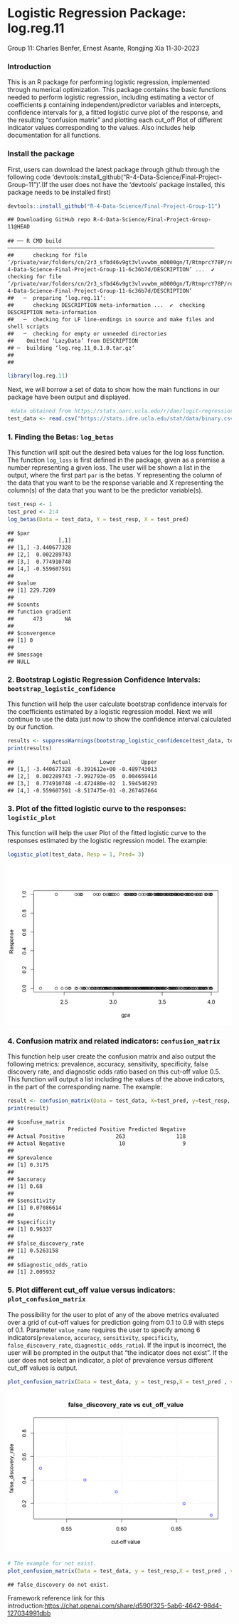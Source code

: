 Logistic Regression Package: log.reg.11
================
Group 11: Charles Benfer, Ernest Asante, Rongjing Xia
11-30-2023

### Introduction

This is an R package for performing logistic regression, implemented
through numerical optimization. This package contains the basic
functions needed to perform logistic regression, including estimating a
vector of coefficients `β` containing independent/predictor variables
and intercepts, confidence intervals for `β`, a fitted logistic curve
plot of the response, and the resulting “confusion matrix” and plotting
each cut_off Plot of different indicator values corresponding to the
values. Also includes help documentation for all functions.

### Install the package

First, users can download the latest package through github through the
following code
‘devtools::install_github(“R-4-Data-Science/Final-Project-Group-11”)’.(If
the user does not have the ‘devtools’ package installed, this package
needs to be installed first)

``` r
devtools::install_github("R-4-Data-Science/Final-Project-Group-11")
```

    ## Downloading GitHub repo R-4-Data-Science/Final-Project-Group-11@HEAD

    ## ── R CMD build ─────────────────────────────────────────────────────────────────
    ##      checking for file ‘/private/var/folders/cn/2r3_sfbd46v9gt3vlvvwbm_m0000gn/T/RtmprcY78P/remotes47e37580b8ba/R-4-Data-Science-Final-Project-Group-11-6c36b7d/DESCRIPTION’ ...  ✔  checking for file ‘/private/var/folders/cn/2r3_sfbd46v9gt3vlvvwbm_m0000gn/T/RtmprcY78P/remotes47e37580b8ba/R-4-Data-Science-Final-Project-Group-11-6c36b7d/DESCRIPTION’
    ##   ─  preparing ‘log.reg.11’:
    ##      checking DESCRIPTION meta-information ...  ✔  checking DESCRIPTION meta-information
    ##   ─  checking for LF line-endings in source and make files and shell scripts
    ##   ─  checking for empty or unneeded directories
    ##    Omitted ‘LazyData’ from DESCRIPTION
    ## ─  building ‘log.reg.11_0.1.0.tar.gz’
    ##      
    ## 

``` r
library(log.reg.11)
```

Next, we will borrow a set of data to show how the main functions in our
package have been output and displayed.

``` r
 #data obtained from https://stats.oarc.ucla.edu/r/dae/logit-regression/
test_data <- read.csv("https://stats.idre.ucla.edu/stat/data/binary.csv")
```

### 1. Finding the Betas: `log_betas`

This function will spit out the desired beta values for the log loss
function. The function `log_loss` is first defined in the package, given
as a premise a number representing a given loss. The user will be shown
a list in the output, where the first part `par` is the betas. Y
representing the column of the data that you want to be the response
variable and X representing the column(s) of the data that you want to
be the predictor variable(s).

``` r
test_resp <- 1
test_pred <- 2:4
log_betas(Data = test_data, Y = test_resp, X = test_pred)
```

    ## $par
    ##              [,1]
    ## [1,] -3.440677328
    ## [2,]  0.002289743
    ## [3,]  0.774910748
    ## [4,] -0.559607591
    ## 
    ## $value
    ## [1] 229.7209
    ## 
    ## $counts
    ## function gradient 
    ##      473       NA 
    ## 
    ## $convergence
    ## [1] 0
    ## 
    ## $message
    ## NULL

### 2. Bootstrap Logistic Regression Confidence Intervals: `bootstrap_logistic_confidence`

This function will help the user calculate bootstrap confidence
intervals for the coefficients estimated by a logistic regression model.
Next we will continue to use the data just now to show the confidence
interval calculated by our function.

``` r
results <- suppressWarnings(bootstrap_logistic_confidence(test_data, test_resp, test_pred))
print(results)
```

    ##            Actual         Lower        Upper
    ## [1,] -3.440677328 -6.391612e+00 -0.489743013
    ## [2,]  0.002289743 -7.992793e-05  0.004659414
    ## [3,]  0.774910748 -4.472480e-02  1.594546293
    ## [4,] -0.559607591 -8.517475e-01 -0.267467664

### 3. Plot of the fitted logistic curve to the responses: `logistic_plot`

This function will help the user Plot of the fitted logistic curve to
the responses estimated by the logistic regression model. The example:

``` r
logistic_plot(test_data, Resp = 1, Pred= 3)
```

![](README_files/figure-gfm/the%20example%20for%20the%20function%20logistic_plot-1.png)<!-- -->

### 4. Confusion matrix and related indicators: `confusion_matrix`

This function help user create the confusion matrix and also output the
following metrics: prevalence, accuracy, sensitivity, specificity, false
discovery rate, and diagnostic odds ratio based on this cut-off value
0.5. This function will output a list including the values of the above
indicators, in the part of the corresponding name. The example:

``` r
result <- confusion_matrix(Data = test_data, X=test_pred, y=test_resp, cut_off = 0.5)
print(result)
```

    ## $confuse_matrix
    ##                 Predicted Positive Predicted Negative
    ## Actual Positive                263                118
    ## Actual Negative                 10                  9
    ## 
    ## $prevalence
    ## [1] 0.3175
    ## 
    ## $accuracy
    ## [1] 0.68
    ## 
    ## $sensitivity
    ## [1] 0.07086614
    ## 
    ## $specificity
    ## [1] 0.96337
    ## 
    ## $false_discovery_rate
    ## [1] 0.5263158
    ## 
    ## $diagnostic_odds_ratio
    ## [1] 2.005932

### 5. Plot different cut_off value versus indicators: `plot_confusion_matrix`

The possibility for the user to plot of any of the above metrics
evaluated over a grid of cut-off values for prediction going from 0.1 to
0.9 with steps of 0.1. Parameter `value_name` requires the user to
specify among 6 indicators(`prevalence`, `accuracy`, `sensitivity`,
`specificity`, `false_discovery_rate`, `diagnostic_odds_ratio`). If the
input is incorrect, the user will be prompted in the output that “the
indicator does not exist”. If the user does not select an indicator, a
plot of prevalence versus different cut_off values is output.

``` r
plot_confusion_matrix(Data = test_data, y = test_resp,X = test_pred , value_name = 'false_discovery_rate')
```

![](README_files/figure-gfm/the%20example%20for%20the%20function%20plot_confusion_matrix-1.png)<!-- -->

``` r
# The example for not exist.
plot_confusion_matrix(Data = test_data, y = test_resp,X = test_pred , value_name = 'false_discovery')
```

    ## false_discovery do not exist.

Framework reference link for this
introduction:<https://chat.openai.com/share/d590f325-5ab6-4642-98d4-127034991dbb>
